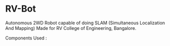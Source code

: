 # RV-Bot

Autonomous 2WD Robot capable of doing SLAM (Simultaneous Localization And Mapping)
Made for RV College of Engineering, Bangalore.

Components Used : 